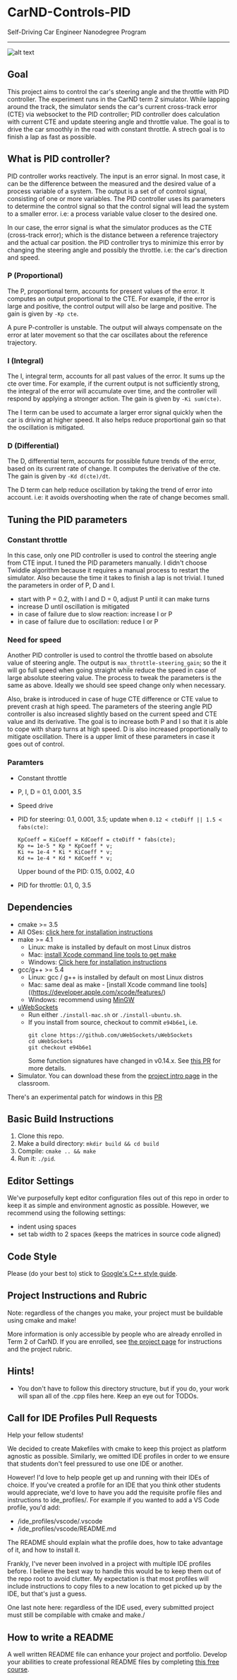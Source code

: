 # CarND-Controls-PID
Self-Driving Car Engineer Nanodegree Program

---
[image1]: ./PIDdemo70mph.gif

![alt text][image1]

## Goal
This project aims to control the car's steering angle and the throttle with PID controller.
The experiment runs in the CarND term 2 simulator. While lapping around the track, the simulator sends the car's current cross-track error (CTE) via websocket to the PID controller; PID controller does calculation with current CTE and update steering angle and throttle value. The goal is to drive the car smoothly in the road with constant throttle. A strech goal is to finish a lap as fast as possible.

## What is PID controller?
PID controller works reactively. The input is an error signal. In most case, it can be the difference between the measured and the desired value of a process variable of a system. The output is a set of of control signal, consisting of one or more variables. The PID controller uses its parameters to determine the control signal so that the control signal will lead the system to a smaller error. i.e: a process variable value closer to the desired one.

In our case, the error signal is what the simulator produces as the CTE (cross-track error); which is the distance between a reference trajectory and the actual car position. the PID controller trys to minimize this error by changing the steering angle and possibly the throttle. i.e: the car's direction and speed.

### P (Proportional)
The P, proportional term, accounts for present values of the error. It computes an output proportional to the CTE. For example, if the error is large and positive, the control output will also be large and positive. The gain is given by `-Kp cte`.

A pure P-controller is unstable. The output will always compensate on the error at later movement so that the car oscillates about the reference trajectory.

### I (Integral)
The I, integral term, accounts for all past values of the error. It sums up the cte over time. For example, if the current output is not sufficiently strong, the integral of the error will accumulate over time, and the controller will respond by applying a stronger action. The gain is given by `-Ki sum(cte)`.

The I term can be used to accumate a larger error signal quickly when the car is driving at higher speed. It also helps reduce proportional gain so that the oscillation is mitigated.

### D (Differential)
The D, differential term, accounts for possible future trends of the error, based on its current rate of change. It computes the derivative of the cte. The gain is given by `-Kd d(cte)/dt`.

The D term can help reduce oscillation by taking the trend of error into account. i.e: it avoids overshooting when the rate of change becomes small.

## Tuning the PID parameters
### Constant throttle
In this case, only one PID controller is used to control the steering angle from CTE input. I tuned the PID parameters manually. I didn't choose Twiddle algorithm because it requires a manual process to restart the simulator. Also because the time it takes to finish a lap is not trivial. I tuned the parameters in order of P, D and I.

* start with P = 0.2, with I and D = 0, adjust P until it can make turns
* increase D until oscillation is mitigated
* in case of failure due to slow reaction: increase I or P
* in case of failure due to oscillation: reduce I or P

### Need for speed
Another PID controller is used to control the throttle based on absolute value of steering angle. The output is `max_throttle-steering_gain`; so the it will go full speed when going straight while reduce the speed in case of large absolute steering value. The process to tweak the parameters is the same as above. Ideally we should see speed change only when necessary.

Also, brake is introduced in case of huge CTE difference or CTE value to prevent crash at high speed. The parameters of the steering angle PID controller is also increased slightly based on the current speed and CTE value and its derivative. The goal is to increase both P and I so that it is able to cope with sharp turns at high speed. D is also increased proportionally to mitigate oscillation. There is a upper limit of these parameters in case it goes out of control.

### Paramters
* Constant throttle
 * P, I, D = 0.1, 0.001, 3.5
* Speed drive
 * PID for steering: 0.1, 0.001, 3.5;
    update when `0.12 < cteDiff || 1.5 < fabs(cte)`:
    
    ```
    KpCoeff = KiCoeff = KdCoeff = cteDiff * fabs(cte);
    Kp += 1e-5 * Kp * KpCoeff * v;
    Ki += 1e-4 * Ki * KiCoeff * v;
    Kd += 1e-4 * Kd * KdCoeff * v;
    ```
    Upper bound of the PID: 0.15, 0.002, 4.0
 * PID for throttle: 0.1, 0, 3.5

## Dependencies

* cmake >= 3.5
 * All OSes: [click here for installation instructions](https://cmake.org/install/)
* make >= 4.1
  * Linux: make is installed by default on most Linux distros
  * Mac: [install Xcode command line tools to get make](https://developer.apple.com/xcode/features/)
  * Windows: [Click here for installation instructions](http://gnuwin32.sourceforge.net/packages/make.htm)
* gcc/g++ >= 5.4
  * Linux: gcc / g++ is installed by default on most Linux distros
  * Mac: same deal as make - [install Xcode command line tools]((https://developer.apple.com/xcode/features/)
  * Windows: recommend using [MinGW](http://www.mingw.org/)
* [uWebSockets](https://github.com/uWebSockets/uWebSockets)
  * Run either `./install-mac.sh` or `./install-ubuntu.sh`.
  * If you install from source, checkout to commit `e94b6e1`, i.e.
    ```
    git clone https://github.com/uWebSockets/uWebSockets 
    cd uWebSockets
    git checkout e94b6e1
    ```
    Some function signatures have changed in v0.14.x. See [this PR](https://github.com/udacity/CarND-MPC-Project/pull/3) for more details.
* Simulator. You can download these from the [project intro page](https://github.com/udacity/self-driving-car-sim/releases) in the classroom.

There's an experimental patch for windows in this [PR](https://github.com/udacity/CarND-PID-Control-Project/pull/3)

## Basic Build Instructions

1. Clone this repo.
2. Make a build directory: `mkdir build && cd build`
3. Compile: `cmake .. && make`
4. Run it: `./pid`. 

## Editor Settings

We've purposefully kept editor configuration files out of this repo in order to
keep it as simple and environment agnostic as possible. However, we recommend
using the following settings:

* indent using spaces
* set tab width to 2 spaces (keeps the matrices in source code aligned)

## Code Style

Please (do your best to) stick to [Google's C++ style guide](https://google.github.io/styleguide/cppguide.html).

## Project Instructions and Rubric

Note: regardless of the changes you make, your project must be buildable using
cmake and make!

More information is only accessible by people who are already enrolled in Term 2
of CarND. If you are enrolled, see [the project page](https://classroom.udacity.com/nanodegrees/nd013/parts/40f38239-66b6-46ec-ae68-03afd8a601c8/modules/f1820894-8322-4bb3-81aa-b26b3c6dcbaf/lessons/e8235395-22dd-4b87-88e0-d108c5e5bbf4/concepts/6a4d8d42-6a04-4aa6-b284-1697c0fd6562)
for instructions and the project rubric.

## Hints!

* You don't have to follow this directory structure, but if you do, your work
  will span all of the .cpp files here. Keep an eye out for TODOs.

## Call for IDE Profiles Pull Requests

Help your fellow students!

We decided to create Makefiles with cmake to keep this project as platform
agnostic as possible. Similarly, we omitted IDE profiles in order to we ensure
that students don't feel pressured to use one IDE or another.

However! I'd love to help people get up and running with their IDEs of choice.
If you've created a profile for an IDE that you think other students would
appreciate, we'd love to have you add the requisite profile files and
instructions to ide_profiles/. For example if you wanted to add a VS Code
profile, you'd add:

* /ide_profiles/vscode/.vscode
* /ide_profiles/vscode/README.md

The README should explain what the profile does, how to take advantage of it,
and how to install it.

Frankly, I've never been involved in a project with multiple IDE profiles
before. I believe the best way to handle this would be to keep them out of the
repo root to avoid clutter. My expectation is that most profiles will include
instructions to copy files to a new location to get picked up by the IDE, but
that's just a guess.

One last note here: regardless of the IDE used, every submitted project must
still be compilable with cmake and make./

## How to write a README
A well written README file can enhance your project and portfolio.  Develop your abilities to create professional README files by completing [this free course](https://www.udacity.com/course/writing-readmes--ud777).

